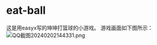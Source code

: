 # eat-ball
这是用easyx写的坤坤打篮球的小游戏。
游戏画面如下图所示：
![QQ截图20240202144331.png](https://cdn.nlark.com/yuque/0/2024/png/38957757/1706856393986-8209ab9f-6951-4ad2-b8b6-c2e86649ab42.png#averageHue=%2398cdef&clientId=ubf428849-d1a4-4&from=paste&height=671&id=u0ff9783a&originHeight=1006&originWidth=1547&originalType=binary&ratio=1.5&rotation=0&showTitle=false&size=303813&status=done&style=none&taskId=ucc1e22d0-98d8-4fdc-9f17-95c9af1b8ae&title=&width=1031.3333333333333)

